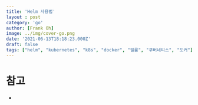 ```yaml
---
title: 'Helm 사용법'
layout : post
category: 'go'
author: [Frank Oh]
image: ../img/cover-go.png
date: '2021-06-13T18:18:23.000Z'
draft: false
tags: ["helm", "kubernetes", "k8s", "docker", "헬룸", "쿠버네티스", "도커"]
---
```


# 참고

- 




